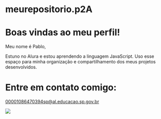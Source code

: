 # meurepositorio.p2A

# Boas vindas ao meu perfil!

Meu nome é Pablo,

Estuno no Alura e estou aprendendo a linguagem JavaScript.
Uso esse espaço para minha organização e compartilhamento dos meus projetos desenvolvidos.

# Entre em contato comigo:

00001086470394sp@al.educacao.sp.gov.br

![](https://i.giphy.com/media/v1.Y2lkPTc5MGI3NjExb3gxOWZldGRwdTNuZmY5NW41bWw5MXJ4MGFoempiMm41OHU4ZzU0MSZlcD12MV9pbnRlcm5hbF9naWZfYnlfaWQmY3Q9Zw/uVp3XawdMFCMQjIge7/giphy.gif)
